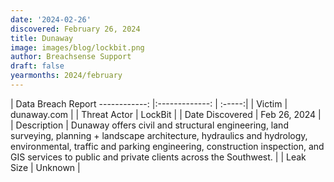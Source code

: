 ```yaml
---
date: '2024-02-26'
discovered: February 26, 2024
title: Dunaway
image: images/blog/lockbit.png
author: Breachsense Support
draft: false
yearmonths: 2024/february
---
```



| Data Breach Report
------------:     |:-------------:    | :-----:|
| Victim      | dunaway.com      | 
| Threat Actor      | LockBit      | 
| Date Discovered      | Feb 26, 2024      | 
| Description      | Dunaway offers civil and structural engineering, land surveying, planning + landscape architecture, hydraulics and hydrology, environmental, traffic and parking engineering, construction inspection, and GIS services to public and private clients across the Southwest.      | 
| Leak Size      | Unknown      | 

